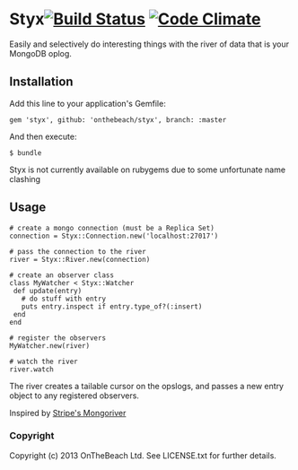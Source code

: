 # Styx[![Build Status](https://travis-ci.org/onthebeach/styx.png)](http://travis-ci.org/onthebeach/styx) [![Code Climate](https://codeclimate.com/github/onthebeach/styx.png)](https://codeclimate.com/github/onthebeach/styx)

Easily and selectively do interesting things with the river of data that is your
MongoDB oplog.

## Installation

Add this line to your application's Gemfile:

    gem 'styx', github: 'onthebeach/styx', branch: :master

And then execute:

    $ bundle

Styx is not currently available on rubygems due to some unfortunate name clashing

## Usage

    # create a mongo connection (must be a Replica Set)
    connection = Styx::Connection.new('localhost:27017')

    # pass the connection to the river
    river = Styx::River.new(connection)

    # create an observer class
    class MyWatcher < Styx::Watcher
     def update(entry)
       # do stuff with entry
       puts entry.inspect if entry.type_of?(:insert)
     end
    end

    # register the observers
    MyWatcher.new(river)

    # watch the river
    river.watch

The river creates a tailable cursor on the opslogs, and passes a new entry object to
any registered observers.

Inspired by [Stripe's Mongoriver](https://github.com/stripe/mongoriver)

### Copyright

Copyright (c) 2013 OnTheBeach Ltd. See LICENSE.txt for further details.
